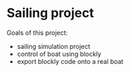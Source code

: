 Sailing project
===============

Goals of this project:

 - sailing simulation project
 - control of boat using blockly
 - export blockly code onto a real boat
